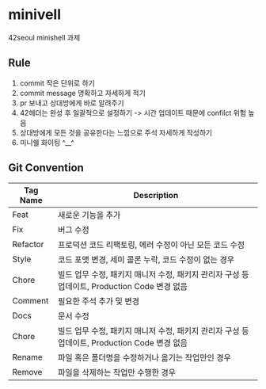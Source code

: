 # minivell
42seoul minishell 과제

## Rule
1. commit 작은 단위로 하기
2. commit message 명확하고 자세하게 적기
3. pr 보내고 상대방에게 바로 알려주기
4. 42헤더는 완성 후 일괄적으로 설정하기 -> 시간 업데이트 때문에 confilct 위험 높음
5. 상대방에게 모든 것을 공유한다는 느낌으로 주석 자세하게 작성하기
6. 미니쉘 화이팅 ^__^

## Git Convention
|Tag Name|Description|
|--|--|
Feat|새로운 기능을 추가
Fix|버그 수정
Refactor|프로덕션 코드 리팩토링, 에러 수정이 아닌 모든 코드 수정
Style|코드 포맷 변경, 세미 콜론 누락, 코드 수정이 없는 경우
Chore|빌드 업무 수정, 패키지 매니저 수정, 패키지 관리자 구성 등 업데이트, Production Code 변경 없음
Comment|필요한 주석 추가 및 변경
Docs|문서 수정
Chore|빌드 업무 수정, 패키지 매니저 수정, 패키지 관리자 구성 등 업데이트, Production Code 변경 없음
Rename|파일 혹은 폴더명을 수정하거나 옮기는 작업만인 경우
Remove|파일을 삭제하는 작업만 수행한 경우
